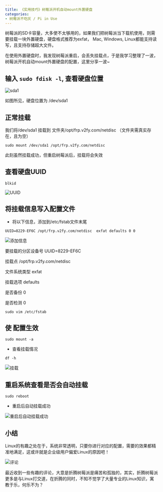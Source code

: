 ```yaml
---
title: 《实用技巧》树莓派开机自动mount外置硬盘
categories:
- 树莓派不吃灰 / Pi in Use
---
```




树莓派的SD卡容量，大多使不太够用的，如果我们把树莓派当下载机使用，则需要挂载一块外置硬盘，硬盘格式推荐为exfat， Mac, Windows, Linux都能支持读写，且支持存储超大文件。

在使用外置硬盘时，我发现树莓派重启，会丢失挂载点，于是我学习整理了一波，树莓派开机自动mount外置硬盘的配置，这里分享一波~


## 输入 `sudo fdisk -l`, 查看硬盘位置


![sda1](https://cdn.fangyuanxiaozhan.com/assets/1634437516999t1MewdDK.png)

如图所见，硬盘位置为 /dev/sda1


## 正常挂载

我们将/dev/sda1 挂载到 文件夹/opt/frp.v2fy.com/netdisc （文件夹需真实存在，且为空）

```
sudo mount /dev/sda1 /opt/frp.v2fy.com/netdisc
```


此刻虽然挂载成功，但重启树莓派后，挂载将会失效


## 查看硬盘UUID

```
blkid
```


![UUID](https://cdn.fangyuanxiaozhan.com/assets/1634437517000dmW2G7Cf.png)


## 将挂载信息写入配置文件



- 将以下信息，添加到/etc/fstab文件末尾

```
UUID=8229-EF6C /opt/frp.v2fy.com/netdisc  exfat defaults 0 0
```

![添加信息](https://cdn.fangyuanxiaozhan.com/assets/1634437517002cxSjs5Pt.png)


要挂载的分区设备号 UUID=8229-EF6C

挂载点 /opt/frp.v2fy.com/netdisc

文件系统类型 exfat

挂载选项 defaults	

是否备份 0	

是否检测 0




`sudo vim /etc/fstab`	




## 使 配置生效


```
sudo mount -a
```

- 查看挂载情况

```
df -h
```

![挂载](https://cdn.fangyuanxiaozhan.com/assets/1634437517005fCaf7ms5.png)





## 重启系统查看是否会自动挂载



```
sudo reboot
```

- 重启后自动挂载成功

![重启后自动挂载成功](https://cdn.fangyuanxiaozhan.com/assets/1634437516975ASWMsi3P.png)



## 小结

Linux的有趣之处在于，系统非常透明，只要你进行对应的配置，需要的效果都精准地满足，这或许就是企业级用户偏爱Linux的原因吧！


![评论](https://cdn.fangyuanxiaozhan.com/assets/1634437517004FKj1EbDf.png)


最近收到一些有趣的评论，大意是折腾树莓派是痛苦和孤独的，其实，折腾树莓派更多是与Linux打交道，在折腾的同时，不知不觉学了大量专业的Linux知识，寓教于乐，何乐不为？







